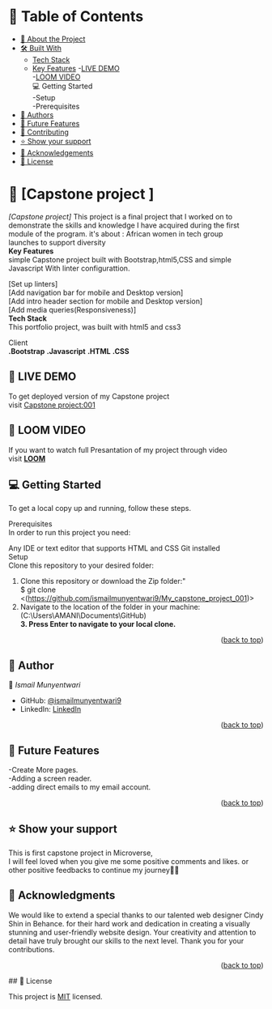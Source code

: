 <a name="readme-top"></a>

# 📗 Table of Contents

- [📖 About the Project](#about-project)<br>
- [🛠 Built With](#built-with)
    - [Tech Stack](#tech-stack)
    - [Key Features](#key-features)
-[LIVE DEMO](#live-demo)<br>
-[LOOM VIDEO](#loom-video)<br>
💻 Getting Started<br>
-Setup<br>
-Prerequisites<br>
- [👥 Authors](#authors)<br>
- [🔭 Future Features](#future-features)
- [🤝 Contributing](#contributing)
- [⭐️ Show your support](#support)
- [🙏 Acknowledgements](#acknowledgements)
- [📝 License](#license)

# 📖 [Capstone project ] <a name="about-project"></a>


*[Capstone project]* This project is a final project that I worked on to demonstrate the skills and knowledge I have acquired during the first module of the program.
it's about : African women in tech group <br> launches to support diversity<br>
**Key Features**<br>
simple Capstone project built with Bootstrap,html5,CSS and simple Javascript With linter configurattion.<br>

[Set up linters]<br>
[Add navigation bar for mobile and Desktop version]<br>
[Add intro header section for mobile and Desktop version]<br>
[Add media queries(Responsiveness)]<br>
**Tech Stack**<br>
This portfolio project, was built with html5 and css3

Client<br>
**.Bootstrap**
**.Javascript**
**.HTML**
**.CSS**
## 🚀 LIVE DEMO  <a name="live-demo"></a>
To get deployed version of my Capstone project<br>
visit <a href="https://ismailmunyentwari9.github.io/My_capstone_project_001/">Capstone project:001</a>

## 🚨 LOOM VIDEO  <a name="loom-video"></a>
If you want to watch full Presantation of my project through video<br>
visit <a href="https://www.loom.com/share/66fab321bf4b4e478211a033741c099b">**LOOM**</a>


## 💻 Getting Started<br>
To get a local copy up and running, follow these steps.<br>

Prerequisites<br>
In order to run this project you need:<br>

Any IDE or text editor that supports HTML and CSS
Git installed<br>
Setup<br>
Clone this repository to your desired folder:<br>

1. Clone this repository or download the Zip folder:"<br>
$ git clone <(https://github.com/ismailmunyentwari9/My_capstone_project_001)><br>
2. Navigate to the location of the folder in your machine:<br>
(C:\Users\AMANI\Documents\GitHub)<br>
**3. Press Enter to navigate to your local clone.**
<p align="right">(<a href="#readme-top">back to top</a>)</p>

## 👥 Author<a name="authors"></a>


👤 *Ismail Munyentwari*

- GitHub: [@ismailmunyentwari9](https://github.com/ismailmunyentwari9)
- LinkedIn: [LinkedIn](https://www.linkedin.com/in/munyentwari-ismail-754718191/)


<p align="right">(<a href="#readme-top">back to top</a>)</p>


## 🔭 Future Features <a name="future-features"></a>
-Create More pages.  <br>
-Adding a screen reader.  <br>
-adding direct emails to my email account.  <br>

<p align="right">(<a href="#readme-top">back to top</a>)</p>

## ⭐️ Show your support <a name="support"></a>

This is first capstone project in Microverse,<br> I will  feel loved when you  give me some positive comments and likes.
or other positive feedbacks to continue my journey🤩🤩
## 🙏 Acknowledgments <a name="acknowledgements"></a>

We would like to extend a special thanks to our talented web designer  Cindy Shin in Behance. for their hard work and dedication in creating a visually stunning and user-friendly website design. Your creativity and attention to detail have truly brought our skills  to the next level. Thank you for your contributions. 

<p align="right">(<a href="#readme-top">back to top</a>)</p>
## 📝 License <a name="license"></a>

This project is [MIT](./LICENSE) licensed.
<a name="readme-top"></a>

